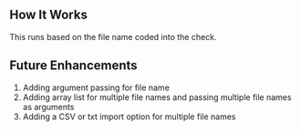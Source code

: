 ## How It Works
This runs based on the file name coded into the check.

## Future Enhancements
1) Adding argument passing for file name
2) Adding array list for multiple file names and passing multiple file names as arguments
3) Adding a CSV or txt import option for multiple file names
